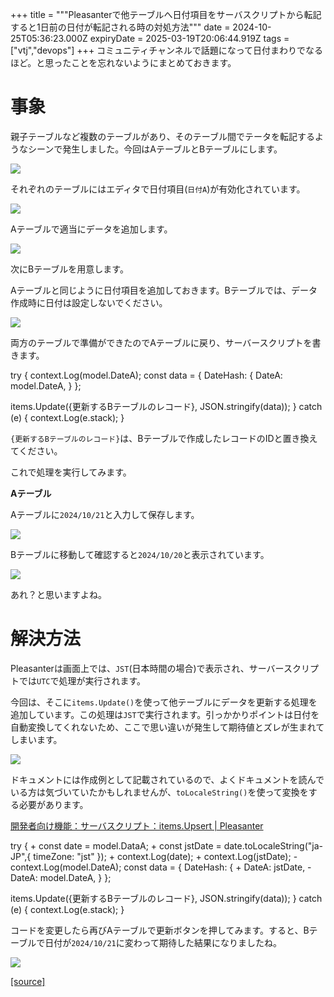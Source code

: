 +++
title = """Pleasanterで他テーブルへ日付項目をサーバスクリプトから転記すると1日前の日付が転記される時の対処方法"""
date = 2024-10-25T05:36:23.000Z
expiryDate = 2025-03-19T20:06:44.919Z
tags = ["vtj","devops"]
+++
コミュニティチャンネルで話題になって日付まわりでなるほど。と思ったことを忘れないようにまとめておきます。

事象
==

親子テーブルなど複数のテーブルがあり、そのテーブル間でテータを転記するようなシーンで発生しました。今回はAテーブルとBテーブルにします。

![](https://cdn-ak.f.st-hatena.com/images/fotolife/v/virtualtech/20241025/20241025143624.png)

それぞれのテーブルにはエディタで日付項目(`日付A`)が有効化されています。

![](https://cdn-ak.f.st-hatena.com/images/fotolife/v/virtualtech/20241025/20241025143627.png)

Aテーブルで適当にデータを追加します。

![](https://cdn-ak.f.st-hatena.com/images/fotolife/v/virtualtech/20241025/20241025143634.png)

次にBテーブルを用意します。

Aテーブルと同じように日付項目を追加しておきます。Bテーブルでは、データ作成時に日付は設定しないでください。

![](https://cdn-ak.f.st-hatena.com/images/fotolife/v/virtualtech/20241025/20241025143631.png)

両方のテーブルで準備ができたのでAテーブルに戻り、サーバースクリプトを書きます。

try {
  context.Log(model.DateA);
  const data \= {
    DateHash: {
      DateA: model.DateA,
    }
  };
  
  items.Update({更新するBテーブルのレコード}, JSON.stringify(data));
} catch (e) {
  context.Log(e.stack);
}

`{更新するBテーブルのレコード}`は、Bテーブルで作成したレコードのIDと置き換えてください。

これで処理を実行してみます。

**Aテーブル**

Aテーブルに`2024/10/21`と入力して保存します。

![](https://cdn-ak.f.st-hatena.com/images/fotolife/v/virtualtech/20241025/20241025143638.png)

Bテーブルに移動して確認すると`2024/10/20`と表示されています。

![](https://cdn-ak.f.st-hatena.com/images/fotolife/v/virtualtech/20241025/20241025143642.png)

あれ？と思いますよね。

解決方法
====

Pleasanterは画面上では、`JST`(日本時間の場合)で表示され、サーバースクリプトでは`UTC`で処理が実行されます。

今回は、そこに`items.Update()`を使って他テーブルにデータを更新する処理を追加しています。この処理は`JST`で実行されます。引っかかりポイントは日付を自動変換してくれないため、ここで思い違いが発生して期待値とズレが生まれてしまいます。

![](https://cdn-ak.f.st-hatena.com/images/fotolife/v/virtualtech/20241025/20241025143645.png)

ドキュメントには作成例として記載されているので、よくドキュメントを読んでいる方は気づいていたかもしれませんが、`toLocaleString()`を使って変換をする必要があります。

[開発者向け機能：サーバスクリプト：items.Upsert | Pleasanter](https://pleasanter.org/ja/manual/server-script-items-upsert)

try {
\+ const date = model.DataA;
\+ const jstDate = date.toLocaleString("ja-JP",{ timeZone: "jst" });
\+ context.Log(date);
\+ context.Log(jstDate);
\-  context.Log(model.DateA);
  const data = {
    DateHash: {
\+    DateA: jstDate,
\-     DateA: model.DateA,
    }
  };
  
items.Update({更新するBテーブルのレコード}, JSON.stringify(data));
} catch (e) {
  context.Log(e.stack);
}

コードを変更したら再びAテーブルで更新ボタンを押してみます。すると、Bテーブルで日付が`2024/10/21`に変わって期待した結果になりましたね。

![](https://cdn-ak.f.st-hatena.com/images/fotolife/v/virtualtech/20241025/20241025143648.png)

[[source]](https://devops-blog.virtualtech.jp/entry/20241025/1729834583)
